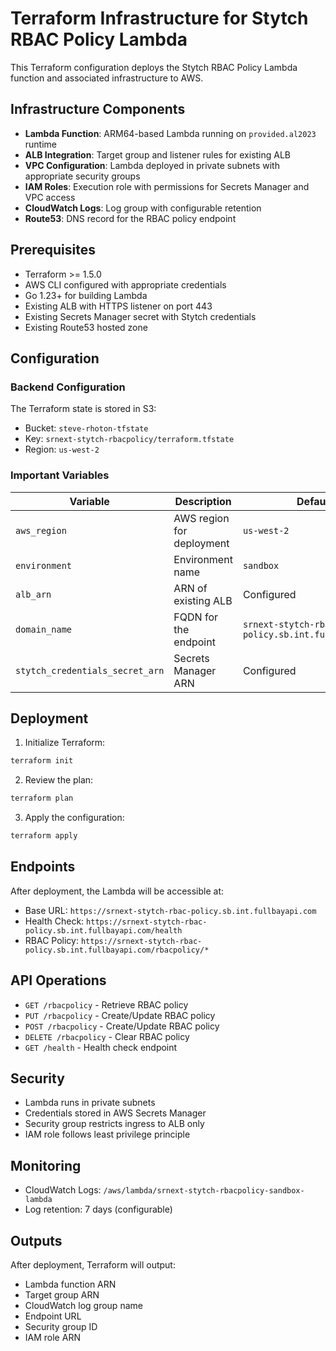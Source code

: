 # Terraform Infrastructure for Stytch RBAC Policy Lambda

This Terraform configuration deploys the Stytch RBAC Policy Lambda function and associated infrastructure to AWS.

## Infrastructure Components

- **Lambda Function**: ARM64-based Lambda running on `provided.al2023` runtime
- **ALB Integration**: Target group and listener rules for existing ALB
- **VPC Configuration**: Lambda deployed in private subnets with appropriate security groups
- **IAM Roles**: Execution role with permissions for Secrets Manager and VPC access
- **CloudWatch Logs**: Log group with configurable retention
- **Route53**: DNS record for the RBAC policy endpoint

## Prerequisites

- Terraform >= 1.5.0
- AWS CLI configured with appropriate credentials
- Go 1.23+ for building Lambda
- Existing ALB with HTTPS listener on port 443
- Existing Secrets Manager secret with Stytch credentials
- Existing Route53 hosted zone

## Configuration

### Backend Configuration

The Terraform state is stored in S3:
- Bucket: `steve-rhoton-tfstate`
- Key: `srnext-stytch-rbacpolicy/terraform.tfstate`
- Region: `us-west-2`

### Important Variables

| Variable | Description | Default |
|----------|-------------|---------|
| `aws_region` | AWS region for deployment | `us-west-2` |
| `environment` | Environment name | `sandbox` |
| `alb_arn` | ARN of existing ALB | Configured |
| `domain_name` | FQDN for the endpoint | `srnext-stytch-rbac-policy.sb.int.fullbayapi.com` |
| `stytch_credentials_secret_arn` | Secrets Manager ARN | Configured |

## Deployment

1. Initialize Terraform:
```bash
terraform init
```

2. Review the plan:
```bash
terraform plan
```

3. Apply the configuration:
```bash
terraform apply
```

## Endpoints

After deployment, the Lambda will be accessible at:
- Base URL: `https://srnext-stytch-rbac-policy.sb.int.fullbayapi.com`
- Health Check: `https://srnext-stytch-rbac-policy.sb.int.fullbayapi.com/health`
- RBAC Policy: `https://srnext-stytch-rbac-policy.sb.int.fullbayapi.com/rbacpolicy/*`

## API Operations

- `GET /rbacpolicy` - Retrieve RBAC policy
- `PUT /rbacpolicy` - Create/Update RBAC policy
- `POST /rbacpolicy` - Create/Update RBAC policy
- `DELETE /rbacpolicy` - Clear RBAC policy
- `GET /health` - Health check endpoint

## Security

- Lambda runs in private subnets
- Credentials stored in AWS Secrets Manager
- Security group restricts ingress to ALB only
- IAM role follows least privilege principle

## Monitoring

- CloudWatch Logs: `/aws/lambda/srnext-stytch-rbacpolicy-sandbox-lambda`
- Log retention: 7 days (configurable)

## Outputs

After deployment, Terraform will output:
- Lambda function ARN
- Target group ARN
- CloudWatch log group name
- Endpoint URL
- Security group ID
- IAM role ARN